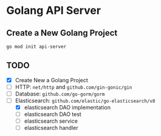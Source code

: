 # Golang API Server

## Create a New Golang Project
```sh
go mod init api-server
```

## TODO
- [x] Create New a Golang Project
- [ ] HTTP: `net/http` and `github.com/gin-gonic/gin`
- [ ] Database: `github.com/go-gorm/gorm`
- [ ] Elasticsearch: `github.com/elastic/go-elasticsearch/v8`
  - [x] elasticsearch DAO implementation
  - [ ] elasticsearch DAO test
  - [ ] elasticsearch service
  - [ ] elasticsearch handler
